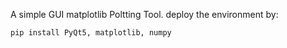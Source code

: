 A simple GUI matplotlib Poltting Tool.
deploy the environment by:
```bash
pip install PyQt5, matplotlib, numpy
```
